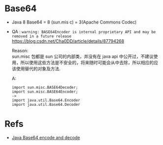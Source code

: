 # Base64

- Java 8 Base64 = 8 (sun.mis c) = 3(Apache Commons Codec)

- QA : `warning: BASE64Encoder is internal proprietary API and may be removed in a future release`  
  https://blog.csdn.net/Cha0DD/article/details/87794268

  Reason:  
  sun.misc 包都是 sun 公司的内部类，并没有在 java api 中公开过，不建议使用，所以使用这些方法是不安全的，将来随时可能会从中去除，所以相应的应该使用替代的对象及方法.

  A:

  ```
  import sun.misc.BASE64Decoder;
  import sun.misc.BASE64Encoder;
  ->
  import java.util.Base64.Encoder
  import java.util.Base64.Decoder
  ```

# Refs

- [Java Base64 encode and decode](https://blog.csdn.net/zhou_kapenter/article/details/62890262)
